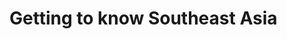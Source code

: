 # Getting to know Southeast Asia

<!-- @todo #1 Add general overview of Southeast Asia -->
<!-- @todo #1 Add Southeast Asia's blockchain landscape -->
